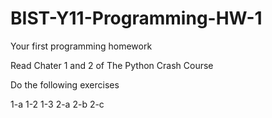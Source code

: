 # BIST-Y11-Programming-HW-1
Your first programming homework 

Read Chater 1 and 2 of The Python Crash Course

Do the following exercises 

1-a
1-2
1-3
2-a
2-b
2-c
